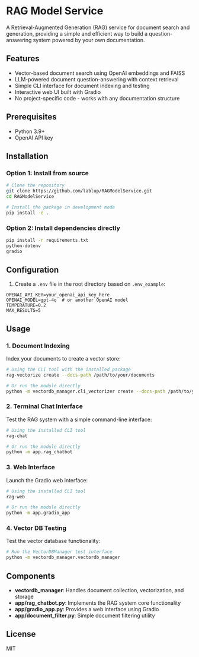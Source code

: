 # RAG Model Service

A Retrieval-Augmented Generation (RAG) service for document search and generation, providing a simple and efficient way to build a question-answering system powered by your own documentation.

## Features

- Vector-based document search using OpenAI embeddings and FAISS
- LLM-powered document question-answering with context retrieval
- Simple CLI interface for document indexing and testing
- Interactive web UI built with Gradio
- No project-specific code - works with any documentation structure

## Prerequisites

- Python 3.9+
- OpenAI API key

## Installation

### Option 1: Install from source

```bash
# Clone the repository
git clone https://github.com/lablup/RAGModelService.git
cd RAGModelService

# Install the package in development mode
pip install -e .
```

### Option 2: Install dependencies directly

```bash
pip install -r requirements.txt
python-dotenv
gradio
```

## Configuration

1. Create a `.env` file in the root directory based on `.env_example`:

```
OPENAI_API_KEY=your_openai_api_key_here
OPENAI_MODEL=gpt-4o  # or another OpenAI model
TEMPERATURE=0.2
MAX_RESULTS=5
```

## Usage

### 1. Document Indexing

Index your documents to create a vector store:

```bash
# Using the CLI tool with the installed package
rag-vectorize create --docs-path /path/to/your/documents

# Or run the module directly
python -m vectordb_manager.cli_vectorizer create --docs-path /path/to/your/documents
```

### 2. Terminal Chat Interface

Test the RAG system with a simple command-line interface:

```bash
# Using the installed CLI tool
rag-chat

# Or run the module directly
python -m app.rag_chatbot
```

### 3. Web Interface

Launch the Gradio web interface:

```bash
# Using the installed CLI tool
rag-web

# Or run the module directly
python -m app.gradio_app
```

### 4. Vector DB Testing

Test the vector database functionality:

```bash
# Run the VectorDBManager test interface
python -m vectordb_manager.vectordb_manager
```

## Components

- **vectordb_manager**: Handles document collection, vectorization, and storage
- **app/rag_chatbot.py**: Implements the RAG system core functionality
- **app/gradio_app.py**: Provides a web interface using Gradio
- **app/document_filter.py**: Simple document filtering utility

## License

MIT
